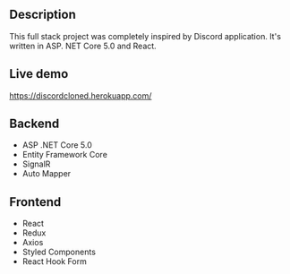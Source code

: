 ## Description
This full stack project was completely inspired by Discord application. It's written in ASP. NET Core 5.0 and React.
## Live demo
https://discordcloned.herokuapp.com/
## Backend
- ASP .NET Core 5.0
- Entity Framework Core
- SignalR
- Auto Mapper
## Frontend
- React
- Redux
- Axios
- Styled Components
- React Hook Form